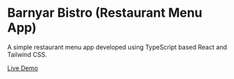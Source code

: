 # Barnyar Bistro (Restaurant Menu App)

A simple restaurant menu app developed using TypeScript based React and Tailwind CSS.

[Live Demo](https://barnyard-bistro.netlify.app/)
